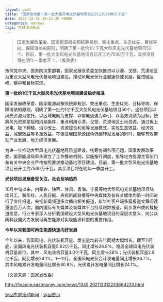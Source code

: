 ```yaml
---
layout: post
title: "国家发改委：第一批大型风电光伏基地项目已开工约7500万千瓦"
date: 2021-12-31 19:14:26 +0800
categories: emnews
tags: 东财滚动新闻
---
```

> 国家发展改革委、国家能源局按照统筹规划、突出重点、生态优先、目标导向、保障消纳的原则，明确了第一批约1亿千瓦大型风电光伏基地项目50个。目前，第一批大型风电光伏基地项目已开工约7500万千瓦，其余项目将在明年一季度开工。（发改委）

<p>按照党中央、国务院决策部署，国家发展改革委加快推进以沙漠、戈壁、荒漠地区为重点大型风电光伏基地项目建设，推动风电光伏行业健康快速发展，促进碳达峰、碳中和目标实现。</p><p><strong>第一批约1亿千瓦大型风电光伏基地项目建设稳步推进</strong></p>
 <p>国家发展改革委、国家能源局按照统筹规划、突出重点、生态优先、目标导向、保障消纳的原则，明确了第一批约1亿千瓦大型风电光伏基地项目50个。这些项目以风光资源为依托、以区域电网为支撑、以输电通道为牵引、以高效消纳为目标，统筹风光资源禀赋和消纳条件，重点利用沙漠、戈壁、荒漠地区土地资源，通过板上发电、板下种植、治沙改土、资源综合利用等发展模式，实现生态效益、经济效益、减碳效益等多重效益，在促进我国能源绿色低碳转型发展的同时，能够有效带动产业发展、地方经济发展。</p>
 <p>为进一步推动大型风电光伏基地高质量建设，统筹协调各项问题，国家发展改革委、国家能源局牵头建立了工作推进机制，实施按月调度，指导地方能源主管部门和有关中央企业严格按照要求推动基地项目建设。目前，第一批大型风电光伏基地项目已开工约7500万千瓦，其余项目将在明年一季度开工。</p>
 <p><strong>光伏项目发展备受关注，社会反响热烈</strong></p>
 <p>10月中旬以来，内蒙古、陕西、甘肃、青海、宁夏等地大型风电光伏基地项目陆续开工，新华社、人民日报、央视新闻联播等中央媒体及各有关媒体均第一时间进行了宣传报道，央视新闻频道多次播出相关报道，新华社客户端多篇报道文章阅读量逾百万人次。国内国际有关媒体及新媒体平台持续跟踪报道，同步发布或转载报道信息。行业专家深入分析我国建设大型风电光伏基地项目的深层次意义，向公众阐释我国大力发展可再生能源对实现能源转型的重要作用。</p>
 <p><strong>今年以来我国可再生能源快速向好发展</strong></p>
 <p>今年以来，我国风电、光伏装机容量、发电量均较去年同期大幅增长。截至11月底，全国风电光伏装机容量5.92亿千瓦，同比增长26.8%，稳居全球风电光伏装机容量首位。其中，风电装机容量3.0亿千瓦，同比增长29%；光伏装机容量2.9亿千瓦，同比增长24.1%。1—11月，全国风电光伏合计发电量同比增长34.7%，其中风电累计发电量同比增长40.8%，光伏累计发电量同比增长24.1%。</p><p class="em_media">（文章来源：国家发改委）</p>

<http://finance.eastmoney.com/news/1345,202112312233664233.html>

[返回东财滚动新闻](//finews.withounder.com/emnews/)｜[返回首页](//finews.withounder.com/)